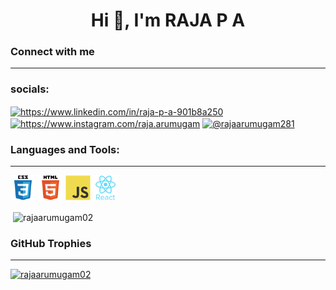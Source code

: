 <h1 align="center">Hi 👋, I'm RAJA P A</h1>
<h3 align="left">Connect with me</h3>
<hr>

<h3 align="left">socials:</h3>
<p align="left">
<a href="https://linkedin.com/in/https://www.linkedin.com/in/raja-p-a-901b8a250" target="blank"><img align="center" src="https://raw.githubusercontent.com/rahuldkjain/github-profile-readme-generator/master/src/images/icons/Social/linked-in-alt.svg" alt="https://www.linkedin.com/in/raja-p-a-901b8a250" height="30" width="40" /></a>
<a href="https://instagram.com/https://www.instagram.com/raja.arumugam" target="blank"><img align="center" src="https://raw.githubusercontent.com/rahuldkjain/github-profile-readme-generator/master/src/images/icons/Social/instagram.svg" alt="https://www.instagram.com/raja.arumugam" height="30" width="40" /></a>
<a href="https://medium.com/@rajaarumugam281" target="blank"><img align="center" src="https://raw.githubusercontent.com/rahuldkjain/github-profile-readme-generator/master/src/images/icons/Social/medium.svg" alt="@rajaarumugam281" height="30" width="40" /></a>
</p>

<h3 align="left">Languages and Tools:</h3>
<hr>
<p align="left">  <img src="https://raw.githubusercontent.com/devicons/devicon/master/icons/css3/css3-original-wordmark.svg" alt="css3" width="40" height="40"/> 
<img src="https://raw.githubusercontent.com/devicons/devicon/master/icons/html5/html5-original-wordmark.svg" alt="html5" width="40" height="40"/>  <img src="https://raw.githubusercontent.com/devicons/devicon/master/icons/javascript/javascript-original.svg" alt="javascript" width="40" height="40"/> <img src="https://raw.githubusercontent.com/devicons/devicon/master/icons/react/react-original-wordmark.svg" alt="react" width="40" height="40"/>  </p>

<p>&nbsp;<img align="center" src="https://github-readme-stats.vercel.app/api?username=rajaarumugam02&show_icons=true&locale=en" alt="rajaarumugam02" /></p>
<h3 align="left">GitHub Trophies</h3>
<hr>
<p align="left"> <a href="https://github.com/ryo-ma/github-profile-trophy"><img src="https://github-profile-trophy.vercel.app/?username=rajaarumugam02" alt="rajaarumugam02" /></a> </p> 

